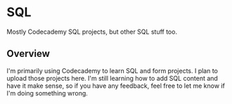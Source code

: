 # SQL
 Mostly Codecademy SQL projects, but other SQL stuff too.

## Overview
I'm primarily using Codecademy to learn SQL and form projects. I plan to upload those projects here. I'm still learning how to add SQL content and have it make sense, so if you have any feedback, feel free to let me know if I'm doing something wrong. 
